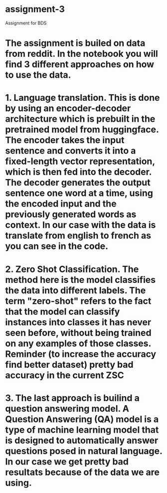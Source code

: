 # assignment-3
Assignment for BDS


# The assignment is builed on data from reddit. In the notebook you will find 3 different approaches on how to use the data. 

# 1. Language translation. This is done by using an encoder-decoder architecture which is prebuilt in the pretrained model from huggingface. The encoder takes the input sentence and converts it into a fixed-length vector representation, which is then fed into the decoder. The decoder generates the output sentence one word at a time, using the encoded input and the previously generated words as context. In our case with the data is translate from english to french as you can see in the code. 

# 2. Zero Shot Classification.  The method here is the model classifies the data into different labels. The term "zero-shot" refers to the fact that the model can classify instances into classes it has never seen before, without being trained on any examples of those classes. Reminder (to increase the accuracy find better dataset) pretty bad accuracy in the current ZSC

# 3. The last approach is builind a question answering model. A Question Answering (QA) model is a type of machine learning model that is designed to automatically answer questions posed in natural language. In our case we get pretty bad resultats because of the data we are using.
